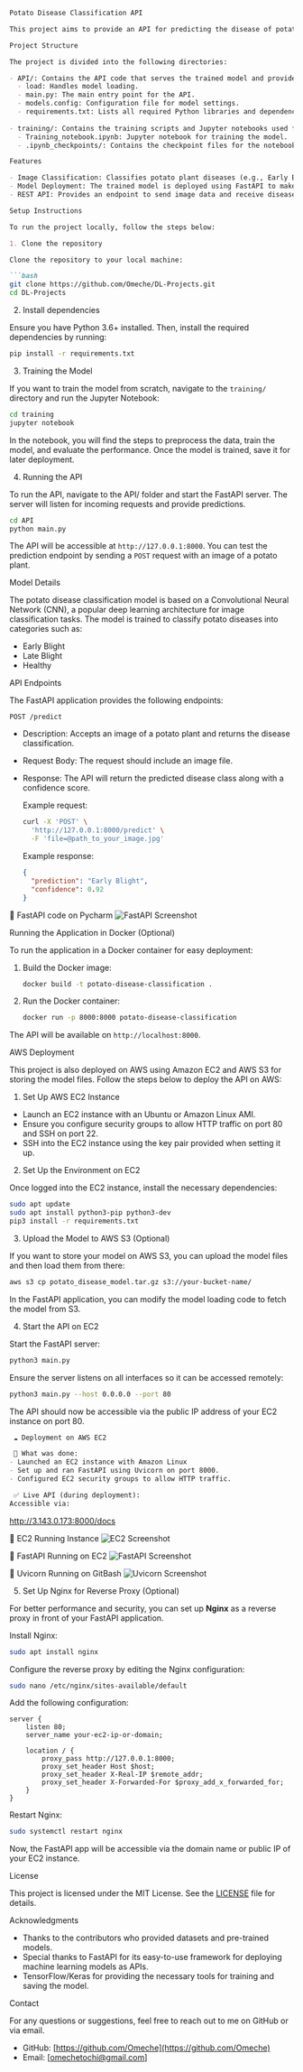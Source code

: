 ```markdown
Potato Disease Classification API

This project aims to provide an API for predicting the disease of potato plants using machine learning models. The API utilizes a trained Convolutional Neural Network (CNN) to classify potato diseases from images, helping farmers to detect and manage diseases in potato crops. The application serves the model for real-time predictions.

Project Structure

The project is divided into the following directories:

- API/: Contains the API code that serves the trained model and provides endpoints for prediction.
  - load: Handles model loading.
  - main.py: The main entry point for the API.
  - models.config: Configuration file for model settings.
  - requirements.txt: Lists all required Python libraries and dependencies.
  
- training/: Contains the training scripts and Jupyter notebooks used for training the model.
  - Training_notebook.ipynb: Jupyter notebook for training the model.
  - .ipynb_checkpoints/: Contains the checkpoint files for the notebook during training.

Features

- Image Classification: Classifies potato plant diseases (e.g., Early Blight, Late Blight, Healthy).
- Model Deployment: The trained model is deployed using FastAPI to make real-time predictions.
- REST API: Provides an endpoint to send image data and receive disease classification results.

Setup Instructions

To run the project locally, follow the steps below:

1. Clone the repository

Clone the repository to your local machine:

```bash
git clone https://github.com/Omeche/DL-Projects.git
cd DL-Projects
```

2. Install dependencies

Ensure you have Python 3.6+ installed. Then, install the required dependencies by running:

```bash
pip install -r requirements.txt
```

3. Training the Model

If you want to train the model from scratch, navigate to the `training/` directory and run the Jupyter Notebook:

```bash
cd training
jupyter notebook
```

In the notebook, you will find the steps to preprocess the data, train the model, and evaluate the performance. Once the model is trained, save it for later deployment.

4. Running the API

To run the API, navigate to the API/ folder and start the FastAPI server. The server will listen for incoming requests and provide predictions.

```bash
cd API
python main.py
```

The API will be accessible at `http://127.0.0.1:8000`. You can test the prediction endpoint by sending a `POST` request with an image of a potato plant.

Model Details

The potato disease classification model is based on a Convolutional Neural Network (CNN), a popular deep learning architecture for image classification tasks. The model is trained to classify potato diseases into categories such as:

- Early Blight
- Late Blight
- Healthy

API Endpoints

The FastAPI application provides the following endpoints:

 `POST /predict`
- Description: Accepts an image of a potato plant and returns the disease classification.
- Request Body: The request should include an image file.
- Response: The API will return the predicted disease class along with a confidence score.
  
  Example request:
  ```bash
  curl -X 'POST' \
    'http://127.0.0.1:8000/predict' \
    -F 'file=@path_to_your_image.jpg'
  ```

  Example response:
  ```json
  {
    "prediction": "Early Blight",
    "confidence": 0.92
  }
  ```
🔹 FastAPI code on Pycharm
![FastAPI Screenshot](https://github.com/Omeche/DL-Projects/raw/main/potato%20disease/fastapi.PNG)

Running the Application in Docker (Optional)

To run the application in a Docker container for easy deployment:

1. Build the Docker image:
   ```bash
   docker build -t potato-disease-classification .
   ```

2. Run the Docker container:
   ```bash
   docker run -p 8000:8000 potato-disease-classification
   ```

The API will be available on `http://localhost:8000`.

AWS Deployment

This project is also deployed on AWS using Amazon EC2 and AWS S3 for storing the model files. Follow the steps below to deploy the API on AWS:

1. Set Up AWS EC2 Instance

- Launch an EC2 instance with an Ubuntu or Amazon Linux AMI.
- Ensure you configure security groups to allow HTTP traffic on port 80 and SSH on port 22.
- SSH into the EC2 instance using the key pair provided when setting it up.

2. Set Up the Environment on EC2

Once logged into the EC2 instance, install the necessary dependencies:

```bash
sudo apt update
sudo apt install python3-pip python3-dev
pip3 install -r requirements.txt
```

3. Upload the Model to AWS S3 (Optional)

If you want to store your model on AWS S3, you can upload the model files and then load them from there:

```bash
aws s3 cp potato_disease_model.tar.gz s3://your-bucket-name/
```

In the FastAPI application, you can modify the model loading code to fetch the model from S3.

4. Start the API on EC2

Start the FastAPI server:

```bash
python3 main.py
```

Ensure the server listens on all interfaces so it can be accessed remotely:

```bash
python3 main.py --host 0.0.0.0 --port 80
```

The API should now be accessible via the public IP address of your EC2 instance on port 80.

```markdown
 ☁️ Deployment on AWS EC2

 📍 What was done:
- Launched an EC2 instance with Amazon Linux
- Set up and ran FastAPI using Uvicorn on port 8000.
- Configured EC2 security groups to allow HTTP traffic.

 ✅ Live API (during deployment):
Accessible via:
```
http://3.143.0.173:8000/docs


 🔹 EC2 Running Instance
![EC2 Screenshot](https://github.com/Omeche/DL-Projects/raw/main/potato%20disease/ec2_running_instance.PNG)

 🔹 FastAPI Running on EC2
![FastAPI Screenshot](https://github.com/Omeche/DL-Projects/raw/main/potato%20disease/fastapi_on_ec2.PNG)

🔹 Uvicorn Running on GitBash
![Uvicorn Screenshot](https://github.com/Omeche/DL-Projects/raw/main/potato%20disease/uvicorn.PNG)



5. Set Up Nginx for Reverse Proxy (Optional)

For better performance and security, you can set up **Nginx** as a reverse proxy in front of your FastAPI application.

Install Nginx:

```bash
sudo apt install nginx
```

Configure the reverse proxy by editing the Nginx configuration:

```bash
sudo nano /etc/nginx/sites-available/default
```

Add the following configuration:

```
server {
    listen 80;
    server_name your-ec2-ip-or-domain;

    location / {
        proxy_pass http://127.0.0.1:8000;
        proxy_set_header Host $host;
        proxy_set_header X-Real-IP $remote_addr;
        proxy_set_header X-Forwarded-For $proxy_add_x_forwarded_for;
    }
}
```

Restart Nginx:

```bash
sudo systemctl restart nginx
```

Now, the FastAPI app will be accessible via the domain name or public IP of your EC2 instance.

License

This project is licensed under the MIT License. See the [LICENSE](LICENSE) file for details.

Acknowledgments

- Thanks to the contributors who provided datasets and pre-trained models.
- Special thanks to FastAPI for its easy-to-use framework for deploying machine learning models as APIs.
- TensorFlow/Keras for providing the necessary tools for training and saving the model.

Contact

For any questions or suggestions, feel free to reach out to me on GitHub or via email.

- GitHub: [https://github.com/Omeche](https://github.com/Omeche)
- Email: [omechetochi@gmail.com]
```

